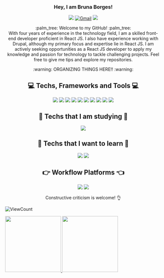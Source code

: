 <div align="center">  
  
  ### Hey, I am Bruna Borges!

<a href="https://www.linkedin.com/in/brunacborgesm/" target="_blank"><img src="https://img.shields.io/badge/linkedin%20-%230077B5.svg?&style=for-the-badge&logo=linkedin&logoColor=white"/></a>  [![Gmail](https://img.shields.io/badge/Gmail-D14836?style=for-the-badge&logo=gmail&logoColor=white)](mailto:brunaborgesdev@gmail.com)  <are  href=""><img src="https://img.shields.io/badge/website-000000?style=for-the-badge&logo=About.me&logoColor=white"/></a>


  <p>
  :palm_tree: Welcome to my GitHub! :palm_tree: <br>
  With four years of experience in the technology field, I am a skilled front-end developer proficient in React JS. I also have experience working with Drupal, although my primary focus and expertise lie in React JS. I am actively seeking opportunities as a React JS developer to apply my knowledge and passion for technology to tackle challenging projects. Feel free to give me tips and explore my repositories.</p>

  <p>
  :warning: ORGANIZING THINGS HERE!! :warning:
  </p>


  ## :computer: Techs, Frameworks and Tools :computer:
  <img src="https://img.shields.io/badge/html5%20-%23E34F26.svg?&style=for-the-badge&logo=html5&logoColor=white"/>  <img src="https://img.shields.io/badge/css3%20-%231572B6.svg?&style=for-the-badge&logo=css3&logoColor=white"/>  <img src="https://img.shields.io/badge/JavaScript-323330?style=for-the-badge&logo=javascript&logoColor=F7DF1E" />  <img src="https://img.shields.io/badge/React-20232A?style=for-the-badge&logo=react&logoColor=61DAFB"/>  <img src="https://img.shields.io/badge/SASS%20-hotpink.svg?&style=for-the-badge&logo=SASS&logoColor=white"/>  <img src="https://img.shields.io/badge/git%20-%23F05033.svg?&style=for-the-badge&logo=git&logoColor=white"/>  <img src="https://img.shields.io/badge/github%20-%23121011.svg?&style=for-the-badge&logo=github&logoColor=white"/>  <img src="https://img.shields.io/badge/Drupal-0678BE?style=for-the-badge&logo=drupal&logoColor=white"/>  <img src="https://img.shields.io/badge/Figma-F24E1E?style=for-the-badge&logo=figma&logoColor=white" />  <img src="https://img.shields.io/badge/VSCode-0078D4?style=for-the-badge&logo=visual%20studio%20code&logoColor=white" />


  ## :dart: Techs that I am studying :dart:
   <img src="https://img.shields.io/badge/TypeScript-007ACC?style=for-the-badge&logo=typescript&logoColor=white"/>  


  ## :pushpin: Techs that I want to learn :pushpin:
  <img src= "https://img.shields.io/badge/Node%20js-339933?style=for-the-badge&logo=nodedotjs&logoColor=white"/>  <img src="https://img.shields.io/badge/React_Native-20232A?style=for-the-badge&logo=react&logoColor=61DAFB"/>  

  ## :point_right: Workflow Platforms :point_left:
  <img src= "https://img.shields.io/badge/Jira-0052CC?style=for-the-badge&logo=Jira&logoColor=white"/>  <img src="https://img.shields.io/badge/Bitbucket-0747a6?style=for-the-badge&logo=bitbucket&logoColor=white"/>

Constructive criticism is welcome! :ok_hand:
</div>

![ViewCount](https://views.whatilearened.today/views/github/brunacbmartins/views.svg)

<a href="https://github.com/AVS1508">
  <img height="180em" src="https://github-readme-stats.vercel.app/api?username=brunacborgesm&show_icons=true&theme=radical" />    <img height="180em" src="https://github-readme-stats.vercel.app/api/top-langs/?username=brunacborgesm&layout=compact&theme=radical"/>
</a>

<!--
**brunacborgesm/brunacborgesm** is a ✨ _special_ ✨ repository because its `README.md` (this file) appears on your GitHub profile.

Here are some ideas to get you started:

- 🔭 I’m currently working on ...
- 🌱 I’m currently learning ...
- 👯 I’m looking to collaborate on ...
- 🤔 I’m looking for help with ...
- 💬 Ask me about ...
- 📫 How to reach me: ...
- 😄 Pronouns: ...
- ⚡ Fun fact: ...
-->
